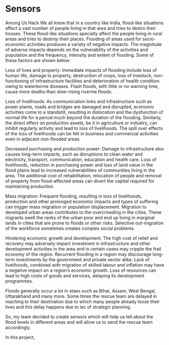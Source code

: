 # Sensors
Among Us Hack
We all know that in a country like India, flood-like situations affect a vast number of people living in that area and tries to destro their houses. These flood-like situations specially affect the people living in rural areas and tries to destroy their places. 
Flooding of areas used for socio-economic activities produces a variety of negative impacts. The magnitude of adverse impacts depends on the vulnerability of the activities and population and the frequency, intensity and extent of flooding. Some of these factors are shown below:

Loss of lives and property: Immediate impacts of flooding include loss of human life, damage to property, destruction of crops, loss of livestock, non-functioning of infrastructure facilities and deterioration of health condition owing to waterborne diseases. Flash floods, with little or no warning time, cause more deaths than slow-rising riverine floods.

Loss of livelihoods: As communication links and infrastructure such as power plants, roads and bridges are damaged and disrupted, economic activities come to a standstill, resulting in dislocation and the dysfunction of normal life for a period much beyond the duration of the flooding. Similarly, the direct effect on production assets, be it in agriculture or industry, can inhibit regularly activity and lead to loss of livelihoods. The spill over effects of the loss of livelihoods can be felt in business and commercial activities even in adjacent non-flooded areas.

Decreased purchasing and production power: Damage to infrastructure also causes long-term impacts, such as disruptions to clean water and electricity, transport, communication, education and health care. Loss of livelihoods, reduction in purchasing power and loss of land value in the flood plains lead to increased vulnerabilities of communities living in the area. The additional cost of rehabilitation, relocation of people and removal of property from flood-affected areas can divert the capital required for maintaining production.

Mass migration: Frequent flooding, resulting in loss of livelihoods, production and other prolonged economic impacts and types of suffering can trigger mass migration or population displacement. Migration to developed urban areas contributes to the overcrowding in the cities. These migrants swell the ranks of the urban poor and end up living in marginal lands in cities that are prone to floods or other risks. Selective out-migration of the workforce sometimes creates complex social problems.

Hindering economic growth and development: The high cost of relief and recovery may adversely impact investment in infrastructure and other development activities in the area and in certain cases may cripple the frail economy of the region. Recurrent flooding in a region may discourage long-term investments by the government and private sector alike. Lack of livelihoods, combined with migration of skilled labour and inflation may have a negative impact on a region’s economic growth. Loss of resources can lead to high costs of goods and services, delaying its development programmes.

Floods generally occur a lot in staes such as Bihar, Assam, West Bengal, Uttarakhand and many more. Some times the rescue team are delayed in reaching to their destination due to which many people already loose their lives and this delay happens due to lac of strategic planning.

So, my team decided to create sensors which will help us tell about the flood levels in different areas and will allow us to send the rescue team accordingly.

In this project, 
